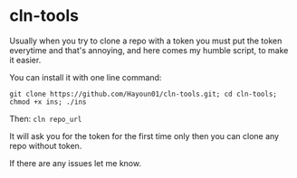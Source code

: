 # cln-tools
Usually when you try to clone a repo with a token you must put the token everytime and that's annoying, and here comes my humble script, to make it easier.

You can install it with one line command:

`git clone https://github.com/Hayoun01/cln-tools.git; cd cln-tools; chmod +x ins; ./ins`

Then: 
`cln repo_url`

It will ask you for the token for the first time only then you can clone any repo without token.

If there are any issues let me know.

